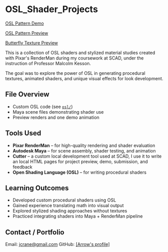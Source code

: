 # OSL_Shader_Projects
[OSL Pattern Demo](./osl_pattern_demo.mp4)

[OSL Pattern Preview](./preview_osl_pattern.jpg) 

[Butterfly Texture Preview](./preview_butterfly.jpg)


This is a collection of OSL shaders and stylized material studies created with Pixar's RenderMan during my coursework at SCAD, under the instruction of Professor Malcolm Kesson.

The goal was to explore the power of OSL in generating procedural textures, animated shaders, and unique visual effects for look development.

## File Overview

- Custom OSL code (see [`osl/`](./osl))
- Maya scene files demonstrating shader use
- Preview renders and one demo animation

## Tools Used

- **Pixar RenderMan** – for high-quality rendering and shader evaluation
- **Autodesk Maya** – for scene assembly, shader testing, and animation
- **Cutter** – a custom local development tool used at SCAD, I use it to write an local HTML pages for project preview, demo, submission, and feedback
- **Open Shading Language (OSL)** – for writing procedural shaders

## Learning Outcomes

- Developed custom procedural shaders using OSL
- Gained experience translating math into visual output
- Explored stylized shading approaches without textures
- Practiced integrating shaders into Maya + RenderMan pipeline

## Contact / Portfolio
Email: jcrane@gmail.com
GitHub: [[Arrow's profile]](https://github.com/ArrowAlrakis)
